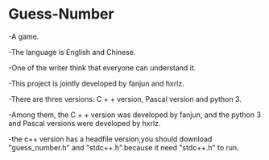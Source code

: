 # Guess-Number
-A game.

-The language is English and Chinese.

-One of the writer think that everyone can understand it.

-This project is jointly developed by fanjun and hxrlz.

-There are three versions: C + + version, Pascal version and python 3.

-Among them, the C + + version was developed by fanjun, and the python 3 and Pascal versions were developed by hxrlz.

-the c++ version has a headfile version,you should download "guess_number.h" and "stdc++.h".because it need "stdc++.h" to run.
